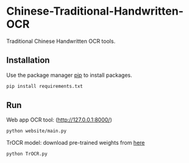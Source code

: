 # Chinese-Traditional-Handwritten-OCR

Traditional Chinese Handwritten OCR tools.

## Installation

Use the package manager [pip](https://pip.pypa.io/en/stable/) to install packages.

```bash
pip install requirements.txt
```

## Run

Web app OCR tool: (http://127.0.0.1:8000/)
```bash
python website/main.py
```

TrOCR model: download pre-trained weights from [here]([(https://drive.google.com/drive/folders/1xycqMmZI9Pw5URtHcE6sXNutK6bY-IG7?usp=drive_link)](https://drive.google.com/drive/folders/1xycqMmZI9Pw5URtHcE6sXNutK6bY-IG7?usp=sharing)https://drive.google.com/drive/folders/1xycqMmZI9Pw5URtHcE6sXNutK6bY-IG7?usp=sharing)
```bash
python TrOCR.py
```
